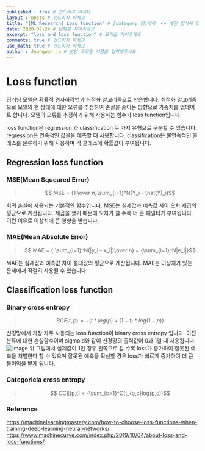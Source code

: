```yaml
---
published : true # 건드리지 마세요
layout : posts # 건드리지 마세요
title: "[ML Research] Loss function" # [category 명]제목  <= 해당 양식에 맞춰주세요
date: 2020-02-24 # 날짜를 적어주세요
excerpt: "loss and loss function" # 요약을 적어주세요
comments: true # 건드리지 마세요
use_math: true # 건드리지 마세요
author : Jeongwon jo # 본인 프로필 이름을 입력해주세요
---
```


# Loss function

딥러닝 모델은 확률적 경사하강법과 최적화 알고리즘으로 학습합니다. 최적화 알고리즘으로 모델의 현 상태에 대한 오류를 추정하여 손실을 줄이는 방향으로 가중치를 업데이트 합니다. 모델의 오류를 추정하기 위해 사용하는 함수가 loss function입니다.

loss function은 regression 과 classification 두 가지 유형으로 구분할 수 있습니다. regression은 연속적인 값을을 예측할 때 사용합니다. classification은 불연속적인 클래스를 분류하기 위해 사용하며 각 클래스에 확률값이 부여됩니다.

## Regression loss function

### MSE(Mean Squeared Error)

> $$ MSE = {1 \over n}\sum_{i=1}^N(Y_i - \hat(Y)_i)$$

회귀 손실에 사용되는 기본적인 함수입니다. MSE는 실제값과 예측값 사이 오차 제곱의 평균으로 계산됩니다. 제곱을 했기 때문에 오차가 클 수록 더 큰 패널티가 부여됩니다. 이런 이유로 이상치에 큰 영향을 받습니다.


### MAE(Mean Absolute Error)

> $$ MAE = { \sum_{i=1}^N(|y_i - x_i|)\over n} = {\sum_{i=1}^N|e_i|}$$

MAE는 실제값과 예측값 차이 절대값의 평균으로 계산됩니다. MAE는 이상치가 있는 문제에서 적절히 사용될 수 있습니다.





## Classification loss function

### Binary cross entropy

> $$ BCE(t,p) = -(t * log(p) + (1-t) * log(1-p))$$

신경망에서 가장 자주 사용되는 loss function이 binary cross entropy 입니다. 이진분류에 대한 손실함수이며 sigmoid와 같이 신경망의 출력값이 0과 1일 때 사용됩니다.
![image](https://user-images.githubusercontent.com/80579716/111457674-dc233280-875b-11eb-8be6-70661150c635.png)
위 그림에서 실제값이 1인 경우 왼쪽으로 갈 수록 loss가 증가하여 잘못된 예측을 처벌한다 할 수 있으며 잘못된 예측을 확신할 경우 loss가 빠르게 증가하여 더 큰 불이익을 받게 됩니다.

### Categoricla cross entropy

> $$ CCE(p,t) = -\sum_{c=1}^C(t_{o,c}log(p,c))$$

### Reference

https://machinelearningmastery.com/how-to-choose-loss-functions-when-training-deep-learning-neural-networks/
https://www.machinecurve.com/index.php/2019/10/04/about-loss-and-loss-functions/
